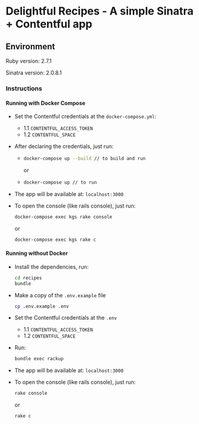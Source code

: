 # Delightful Recipes - A simple Sinatra + Contentful app

## Environment

Ruby version: 2.7.1

Sinatra version: 2.0.8.1

### Instructions

#### Running with Docker Compose

- Set the Contentful credentials at the `docker-compose.yml`:
  - 1.1 `CONTENTFUL_ACCESS_TOKEN`
  - 1.2 `CONTENTFUL_SPACE`
  
- After declaring the credentials, just run:
  - ```bash
    docker-compose up --build // to build and run
    ```
    or
  - ```bash
    docker-compose up // to run
    ```

- The app will be available at: `localhost:3000`

- To open the console (like rails console), just run:
  ```bash
  docker-compose exec kgs rake console
  ```
  or
  ```bash
  docker-compose exec kgs rake c 
  ```

#### Running without Docker

- Install the dependencies, run:
  ```bash
  cd recipes
  bundle
  ```

- Make a copy of the `.env.example` file
  ```bash
  cp .env.example .env
  ```

- Set the Contentful credentials at the `.env`
  - 1.1 `CONTENTFUL_ACCESS_TOKEN`
  - 1.2 `CONTENTFUL_SPACE`
  
- Run:
  ```bash
  bundle exec rackup
  ```

- The app will be available at: `localhost:3000`

- To open the console (like rails console), just run:
  ```bash
  rake console
  ```
  or
  ```bash
  rake c  
  ```

